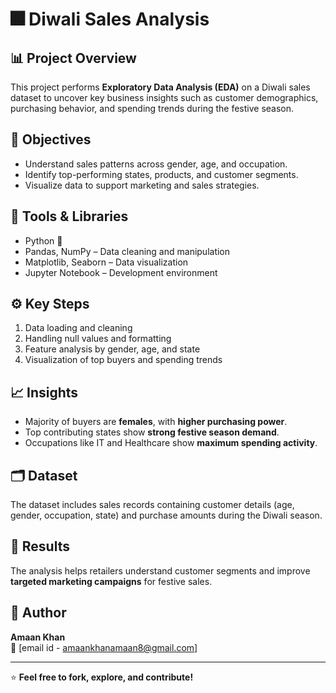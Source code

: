 # 🎆 Diwali Sales Analysis

## 📊 Project Overview
This project performs **Exploratory Data Analysis (EDA)** on a Diwali sales dataset to uncover key business insights such as customer demographics, purchasing behavior, and spending trends during the festive season.

## 🧠 Objectives
- Understand sales patterns across gender, age, and occupation.
- Identify top-performing states, products, and customer segments.
- Visualize data to support marketing and sales strategies.

## 🧰 Tools & Libraries
- Python 🐍  
- Pandas, NumPy – Data cleaning and manipulation  
- Matplotlib, Seaborn – Data visualization  
- Jupyter Notebook – Development environment  

## ⚙️ Key Steps
1. Data loading and cleaning  
2. Handling null values and formatting  
3. Feature analysis by gender, age, and state  
4. Visualization of top buyers and spending trends  

## 📈 Insights
- Majority of buyers are **females**, with **higher purchasing power**.  
- Top contributing states show **strong festive season demand**.  
- Occupations like IT and Healthcare show **maximum spending activity**.

## 🗂️ Dataset
The dataset includes sales records containing customer details (age, gender, occupation, state) and purchase amounts during the Diwali season.

## 🚀 Results
The analysis helps retailers understand customer segments and improve **targeted marketing campaigns** for festive sales.

## 📎 Author
**Amaan Khan**  
📧 [email id - amaankhanamaan8@gmail.com]

---

⭐ **Feel free to fork, explore, and contribute!**

